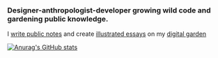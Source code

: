 ### Designer-anthropologist-developer growing wild code and gardening public knowledge.

I [write public notes](http://maggieappleton.com/garden) and create [illustrated essays](http://maggieappleton.com/essays) on my [digital garden](http://maggieappleton.com/)

[![Anurag's GitHub stats](https://github-readme-stats.vercel.app/api?username=MaggieAppleton)](https://github.com/anuraghazra/github-readme-stats)
